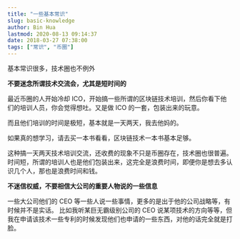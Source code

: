 ```yaml
---
title: "一些基本常识"
slug: basic-knowledge
author: Bin Hua
lastmod: 2020-08-13 09:14:37
date: 2018-03-27 07:38:00
tags: ["常识", "币圈"]
---
```


基本常识很多，技术圈也不例外

**不要迷念所谓技术交流会，尤其是短时间的**

最近币圈的人开始冷却 ICO，开始搞一些所谓的区块链技术培训，然后你看下他们的培训人员，你会觉得想吐。又是做 ICO 的一套，包装出来的玩意。

而且他们培训的时间是极短，基本就是一天两天，我去他妈的。

如果真的想学习，请去买一本书看看，区块链技术一本书基本足够。

这种搞一天两天技术培训交流，还收费的现象不只是币圈存在，技术圈也很普遍。时间短，所谓的培训人也是他们包装出来，这完全是浪费时间，即便你是想去多认识几个人，那也是浪费时间和钱。

**不迷信权威，不要相信大公司的重要人物说的一些信息**

一些大公司他们的 CEO 等一些人说一些事情，更多的是出于他的公司战略等，有时候并不是实话。
比如我听某巨无霸级别公司的 CEO 说某项技术的方向等等，但我在申请该技术一些专利的时候发现他们也申请的一些东西，对他的话完全就是打脸。